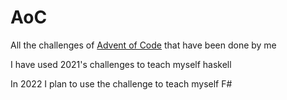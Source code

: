 # AoC

All the challenges of [Advent of Code] that have been done by me

I have used 2021's challenges to teach myself haskell

In 2022 I plan to use the challenge to teach myself F#

[Advent of Code]: https://adventofcode.com

